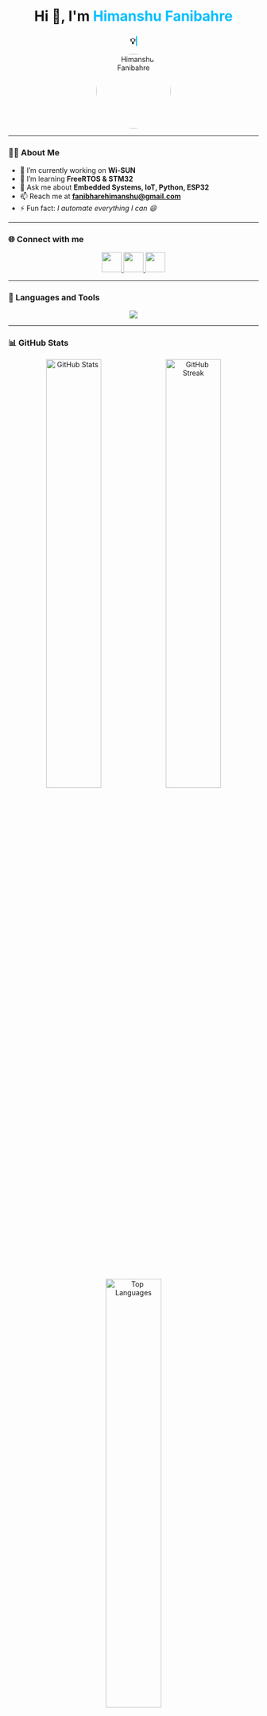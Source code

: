 <h1 align="center">
  Hi 👋, I'm <span style="color:#00bfff;">Himanshu Fanibahre</span>
</h1>

<h3 align="center">
  <span style="
    display: inline-block;
    border-right: .15em solid #00bfff;
    white-space: nowrap;
    overflow: hidden;
    animation: typing 4s steps(40, end) infinite alternate;
  ">
    💡 A Passionate Electronics Engineer & IoT Enthusiast
  </span>
</h3>

<style>
@keyframes typing {
  from { width: 0 }
  to { width: 100% }
}
</style>

<p align="center">
  <img src="https://avatars.githubusercontent.com/u/141887327?v=4" alt="Himanshu Fanibahre" width="150" height="150" style="border-radius:50%;"/>
</p>

---

### 👨‍💻 About Me

- 🔭 I’m currently working on **Wi-SUN**
- 🌱 I’m learning **FreeRTOS & STM32**
- 💬 Ask me about **Embedded Systems, IoT, Python, ESP32**
- 📫 Reach me at **fanibharehimanshu@gmail.com**
- ⚡ Fun fact: *I automate everything I can 😄*

---

### 🌐 Connect with me
<p align="center">
  <a href="https://linkedin.com/in/himanshu-fanibhare" target="_blank">
    <img src="https://skillicons.dev/icons?i=linkedin" height="40" />
  </a>
  <a href="https://instagram.com/the_electrogenic" target="_blank">
    <img src="https://skillicons.dev/icons?i=instagram" height="40" />
  </a>
  <a href="https://www.youtube.com/@theelectrogenic3365" target="_blank">
    <img src="https://skillicons.dev/icons?i=youtube" height="40" />
  </a>
</p>

---

### 🧠 Languages and Tools
<p align="center">
  <img src="https://skillicons.dev/icons?i=arduino,c,cpp,python,git,linux,freertos,stm32,raspberrypi,vscode,eagle,fusion360&theme=dark" />
</p>

---

### 📊 GitHub Stats
<p align="center">
  <img src="https://github-readme-stats.vercel.app/api?username=himanshufanibhare&show_icons=true&theme=tokyonight" alt="GitHub Stats" width="47%" />
  <img src="https://github-readme-streak-stats.herokuapp.com?user=himanshufanibhare&theme=tokyonight&hide_border=true" alt="GitHub Streak" width="47%" />
</p>

<p align="center">
  <img src="https://github-readme-stats.vercel.app/api/top-langs/?username=himanshufanibhare&layout=compact&theme=tokyonight" alt="Top Languages" width="47%" />
</p>

---

### 🏆 GitHub Trophies
<p align="center">
  <img src="https://github-profile-trophy.vercel.app/?username=himanshufanibhare&theme=tokyonight&no-frame=true&no-bg=true&margin-w=15" />
</p>

---

### 👀 Profile Views
<p align="center">
  <img src="https://komarev.com/ghpvc/?username=himanshufanibhare&label=Profile%20Views&color=blueviolet&style=flat" alt="Profile Views" />
</p>

---

⭐️ *Made with ❤️ by [Himanshu Fanibahre](https://github.com/himanshufanibhare)*
